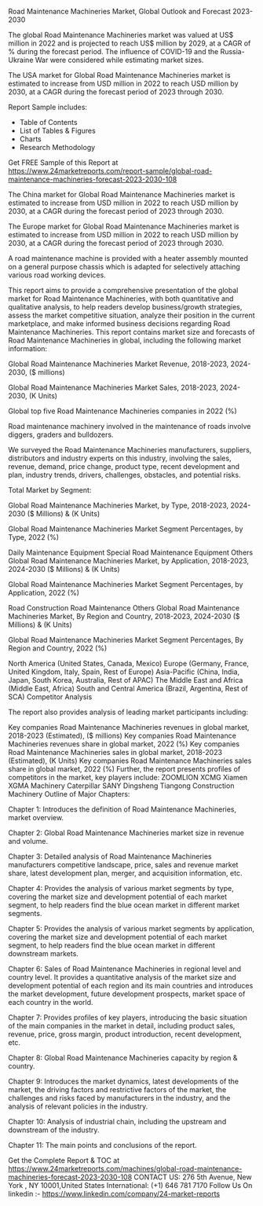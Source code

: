 Road Maintenance Machineries Market, Global Outlook and Forecast 2023-2030

The global Road Maintenance Machineries market was valued at US$ million in 2022 and is projected to reach US$ million by 2029, at a CAGR of % during the forecast period. The influence of COVID-19 and the Russia-Ukraine War were considered while estimating market sizes.

The USA market for Global Road Maintenance Machineries market is estimated to increase from USD million in 2022 to reach USD million by 2030, at a CAGR during the forecast period of 2023 through 2030.

Report Sample includes:
- Table of Contents
- List of Tables & Figures
- Charts
- Research Methodology

Get FREE Sample of this Report at https://www.24marketreports.com/report-sample/global-road-maintenance-machineries-forecast-2023-2030-108

The China market for Global Road Maintenance Machineries market is estimated to increase from USD million in 2022 to reach USD million by 2030, at a CAGR during the forecast period of 2023 through 2030.

The Europe market for Global Road Maintenance Machineries market is estimated to increase from USD million in 2022 to reach USD million by 2030, at a CAGR during the forecast period of 2023 through 2030.

A road maintenance machine is provided with a heater assembly mounted on a general purpose chassis which is adapted for selectively attaching various road working devices.

This report aims to provide a comprehensive presentation of the global market for Road Maintenance Machineries, with both quantitative and qualitative analysis, to help readers develop business/growth strategies, assess the market competitive situation, analyze their position in the current marketplace, and make informed business decisions regarding Road Maintenance Machineries. This report contains market size and forecasts of Road Maintenance Machineries in global, including the following market information:

Global Road Maintenance Machineries Market Revenue, 2018-2023, 2024-2030, ($ millions)

Global Road Maintenance Machineries Market Sales, 2018-2023, 2024-2030, (K Units)

Global top five Road Maintenance Machineries companies in 2022 (%)

Road maintenance machinery involved in the maintenance of roads involve diggers, graders and bulldozers.

We surveyed the Road Maintenance Machineries manufacturers, suppliers, distributors and industry experts on this industry, involving the sales, revenue, demand, price change, product type, recent development and plan, industry trends, drivers, challenges, obstacles, and potential risks.

Total Market by Segment:

Global Road Maintenance Machineries Market, by Type, 2018-2023, 2024-2030 ($ Millions) & (K Units)

Global Road Maintenance Machineries Market Segment Percentages, by Type, 2022 (%)

Daily Maintenance Equipment
Special Road Maintenance Equipment
Others
Global Road Maintenance Machineries Market, by Application, 2018-2023, 2024-2030 ($ Millions) & (K Units)

Global Road Maintenance Machineries Market Segment Percentages, by Application, 2022 (%)

Road Construction
Road Maintenance
Others
Global Road Maintenance Machineries Market, By Region and Country, 2018-2023, 2024-2030 ($ Millions) & (K Units)

Global Road Maintenance Machineries Market Segment Percentages, By Region and Country, 2022 (%)

North America (United States, Canada, Mexico)
Europe (Germany, France, United Kingdom, Italy, Spain, Rest of Europe)
Asia-Pacific (China, India, Japan, South Korea, Australia, Rest of APAC)
The Middle East and Africa (Middle East, Africa)
South and Central America (Brazil, Argentina, Rest of SCA)
Competitor Analysis

The report also provides analysis of leading market participants including:

Key companies Road Maintenance Machineries revenues in global market, 2018-2023 (Estimated), ($ millions)
Key companies Road Maintenance Machineries revenues share in global market, 2022 (%)
Key companies Road Maintenance Machineries sales in global market, 2018-2023 (Estimated), (K Units)
Key companies Road Maintenance Machineries sales share in global market, 2022 (%)
Further, the report presents profiles of competitors in the market, key players include:
ZOOMLION
XCMG
Xiamen XGMA Machinery
Caterpillar
SANY
Dingsheng Tiangong Construction Machinery
Outline of Major Chapters:

Chapter 1: Introduces the definition of Road Maintenance Machineries, market overview.

Chapter 2: Global Road Maintenance Machineries market size in revenue and volume.

Chapter 3: Detailed analysis of Road Maintenance Machineries manufacturers competitive landscape, price, sales and revenue market share, latest development plan, merger, and acquisition information, etc.

Chapter 4: Provides the analysis of various market segments by type, covering the market size and development potential of each market segment, to help readers find the blue ocean market in different market segments.

Chapter 5: Provides the analysis of various market segments by application, covering the market size and development potential of each market segment, to help readers find the blue ocean market in different downstream markets.

Chapter 6: Sales of Road Maintenance Machineries in regional level and country level. It provides a quantitative analysis of the market size and development potential of each region and its main countries and introduces the market development, future development prospects, market space of each country in the world.

Chapter 7: Provides profiles of key players, introducing the basic situation of the main companies in the market in detail, including product sales, revenue, price, gross margin, product introduction, recent development, etc.

Chapter 8: Global Road Maintenance Machineries capacity by region & country.

Chapter 9: Introduces the market dynamics, latest developments of the market, the driving factors and restrictive factors of the market, the challenges and risks faced by manufacturers in the industry, and the analysis of relevant policies in the industry.

Chapter 10: Analysis of industrial chain, including the upstream and downstream of the industry.

Chapter 11: The main points and conclusions of the report.

Get the Complete Report & TOC at https://www.24marketreports.com/machines/global-road-maintenance-machineries-forecast-2023-2030-108
CONTACT US:
276 5th Avenue, New York , NY 10001,United States
International: (+1) 646 781 7170
Follow Us On linkedin :- https://www.linkedin.com/company/24-market-reports
